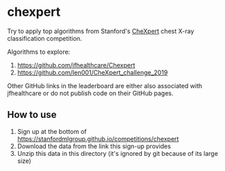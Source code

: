 # chexpert
Try to apply top algorithms from Stanford's [CheXpert](https://stanfordmlgroup.github.io/competitions/chexpert)
chest X-ray classification competition.

Algorithms to explore:
1. https://github.com/jfhealthcare/Chexpert
2. https://github.com/Ien001/CheXpert_challenge_2019

Other GitHub links in the leaderboard are either also associated with jfhealthcare
or do not publish code on their GitHub pages.

## How to use

1. Sign up at the bottom of https://stanfordmlgroup.github.io/competitions/chexpert
2. Download the data from the link this sign-up provides
3. Unzip this data in this directory (it's ignored by git because of its large size)
